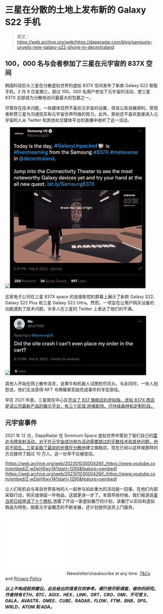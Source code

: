 # 三星在分散的土地上发布新的 Galaxy S22 手机

> 原文：<https://web.archive.org/web/https://dappradar.com/blog/samsung-unveils-new-galaxy-s22-phone-in-decentraland>

## 100，000 名与会者参加了三星在元宇宙的 837X 空间

韩国科技巨头三星在分散虚拟世界的虚拟 837X 空间发布了新款 Galaxy S22 智能手机。2 月 9 日星期三，超过 100，000 名用户参加了元宇宙的活动，使三星 837X 总部成为分散地访问量最大的包裹之一。

尽管存在技术问题，一些媒体显然不喜欢元宇宙的设置，但该公告进展顺利，旁观者称赞三星为沟通现实和元宇宙世界所做的努力。此外，那些还不喜欢直接进入元宇宙的人从 Twitter 和其他社交媒体平台的直播中收听了这一活动。

![](img/7eaeea972564af679f6bcd7d718810bd.png)![](img/46e0f9f8bb1344c4981fff42be2b9587.png)

这家电子公司在三星 837X space 的连接影院的屏幕上展示了新款 Galaxy S22、Galaxy S22 Plus 和三星 Galaxy S22 Ultra。然而，一项旨在让用户购买设备的功能遇到了技术问题，许多人在三星的 Twitter 上表达了他们的不满。

![](img/bd6f21d6dbbb2c660aede5fdbbf3ac71.png)![](img/0d44f5edb666700fdcaf1af1dad03209.png)

其他人开始在网上散布谣言，说黄牛和机器人试图抢尽风头。与此同时，一些人抱怨说，他们无法获得 NFT 令牌徽章奖励完成事件的寻宝游戏。

早在 2021 年底，三星就在中心区[开设了 837 旗舰店的虚拟版。虚拟 837X 商店是该公司最新产品的展示平台，有三个区域:连接剧场、可持续森林和定制阶段。](https://web.archive.org/web/20230103000426/https://dappradar.com/ethereum/marketplaces/decentraland)

## 元宇宙事件

2021 年 12 月，DappRadar 在 Somnium Space 虚拟世界中策划了我们自己的[雷达令牌发射活动，对于在元宇宙成功举办活动需要跳过的无数技术和其他问题，他并不陌生。三星采取了最初的步骤在](https://web.archive.org/web/20230103000426/https://youtu.be/Z-wDpHXwy1A?t=1290)[分散地](/web/20230103000426/https://dappradar.com/blog/virtual-real-estate-in-decentraland-sold-for-2-42-million/)建立旗舰店，现在已经以这样或那样的方式接待了超过 10 万人。这一壮举不应被低估。

[https://web.archive.org/web/20230103000426if_/https://www.youtube.com/embed/Z-wDpHXwy1A?start=1290&feature=oembed](https://web.archive.org/web/20230103000426if_/https://www.youtube.com/embed/Z-wDpHXwy1A?start=1290&feature=oembed)

让人们有机会与来自世界各地的人一起参与如此重大的活动是一回事。在他们内部采取行动，购买或保留一件物品，这就更进一步了。本周早些时候，我们报道说[麦当劳已经申请了十个商标](/web/20230103000426/https://dappradar.com/blog/mcdonalds-metaverse-restaurants-to-feature-food-delivery-service/),透露了开设一家虚拟餐厅的计划，该餐厅以实际和虚拟商品为特色，随着元宇宙概念的不断发展，还计划提供送货上门服务。

![](img/6d5a4a2d609c56e1a5771717e54ba759.png) NewsletterUnsubscribe at any time. [T&Cs](https://web.archive.org/web/20230103000426/https://dappradar.com/terms) and [Privacy Policy](https://web.archive.org/web/20230103000426/https://dappradar.com/privacy-policy)

***以上不构成投资建议。此处给出的信息仅供参考。请行使尽职调查，做你的研究。作者持有 ETH、BTC、AGIX、HEX、LINK、GRT、CRO、OMI、不可变 X、GALA、AVASTR、GMEE、CUBE、RADAR、FLOW、FTM、BNB、SPS、WRLD、ATOM 和 ADA。***